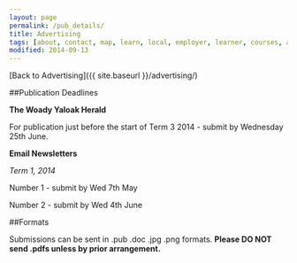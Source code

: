 ```yaml
---
layout: page
permalink: /pub_details/
title: Advertising
tags: [about, contact, map, learn, local, employer, learner, courses, advertising, price, location, news]
modified: 2014-09-13
---
```


[Back to Advertising]({{ site.baseurl }}/advertising/)

##Publication Deadlines

**The Woady Yaloak Herald**

For publication just before the start of Term 3 2014 - submit by Wednesday 25th June.

**Email Newsletters**

*Term 1, 2014*

Number 1 - submit by Wed 7th May

Number 2 - submit by Wed 4th June

##Formats

Submissions can be sent in .pub .doc .jpg .png formats. **Please DO NOT send .pdfs unless by prior arrangement.**

